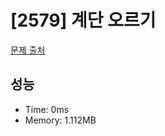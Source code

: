 # [2579] 계단 오르기

[문제 출처](https://www.acmicpc.net/problem/2579)

## 성능

- Time: 0ms
- Memory: 1.112MB